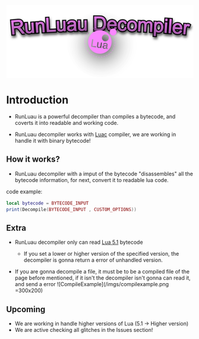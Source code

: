 ![Main](/imgs/runluau_dec.png "RunLuau Introduction")
# Introduction

- RunLuau is a powerful decompiler than compiles a bytecode, and coverts it into readable and working code.

- RunLuau decompiler works with [Luac](https://luac.nl) compiler, we are working in handle it with binary bytecode!

## How it works?

- RunLuau decompiler with a imput of the bytecode "disassembles" all the bytecode information, for next, convert it to readable lua code.

code example:
```lua
local bytecode = BYTECODE_INPUT
print(Decompile(BYTECODE_INPUT , CUSTOM_OPTIONS))
```

## Extra

- RunLuau decompiler only can read [Lua 5.1](https://www.lua.org/manual/5.1/) bytecode
  - If you set a lower or higher version of the specified version, the decompiler is gonna return a error of unhandled version.

- If you are gonna decompile a file, it must be to be a compiled file of the page before mentioned, if it isn't the decompiler isn't gonna can read it, and send a error
![CompileExample](/imgs/compilexample.png =300x200)

## Upcoming
- We are working in handle higher versions of Lua (5.1 -> Higher version)
- We are active checking all glitches in the Issues section!